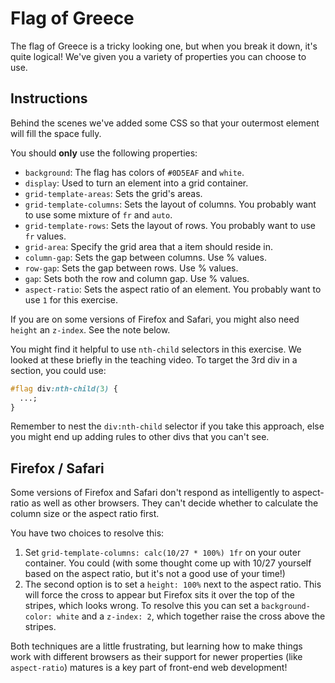 # Flag of Greece

The flag of Greece is a tricky looking one, but when you break it down, it's quite logical! We've given you a variety of properties you can choose to use.

## Instructions

Behind the scenes we've added some CSS so that your outermost element will fill the space fully.

You should **only** use the following properties:

- `background`: The flag has colors of `#0D5EAF` and `white`.
- `display`: Used to turn an element into a grid container.
- `grid-template-areas`: Sets the grid's areas.
- `grid-template-columns`: Sets the layout of columns. You probably want to use some mixture of `fr` and `auto`.
- `grid-template-rows`: Sets the layout of rows. You probably want to use `fr` values.
- `grid-area`: Specify the grid area that a item should reside in.
- `column-gap`: Sets the gap between columns. Use % values.
- `row-gap`: Sets the gap between rows. Use % values.
- `gap`: Sets both the row and column gap. Use % values.
- `aspect-ratio`: Sets the aspect ratio of an element. You probably want to use `1` for this exercise.

If you are on some versions of Firefox and Safari, you might also need `height` an `z-index`. See the note below.

You might find it helpful to use `nth-child` selectors in this exercise. We looked at these briefly in the teaching video. To target the 3rd div in a section, you could use:

```css
#flag div:nth-child(3) {
  ...;
}
```

Remember to nest the `div:nth-child` selector if you take this approach, else you might end up adding rules to other divs that you can't see.

## Firefox / Safari

Some versions of Firefox and Safari don't respond as intelligently to aspect-ratio as well as other browsers. They can't decide whether to calculate the column size or the aspect ratio first.

You have two choices to resolve this:

1. Set `grid-template-columns: calc(10/27 * 100%) 1fr` on your outer container. You could (with some thought come up with 10/27 yourself based on the aspect ratio, but it's not a good use of your time!)
2. The second option is to set a `height: 100%` next to the aspect ratio. This will force the cross to appear but Firefox sits it over the top of the stripes, which looks wrong. To resolve this you can set a `background-color: white` and a `z-index: 2`, which together raise the cross above the stripes.

Both techniques are a little frustrating, but learning how to make things work with different browsers as their support for newer properties (like `aspect-ratio`) matures is a key part of front-end web development!

